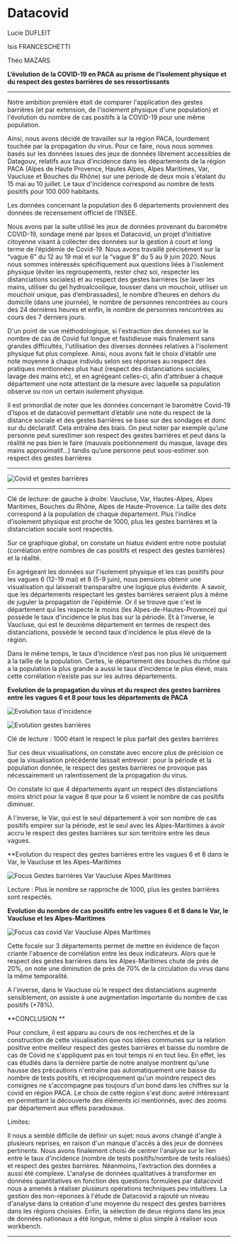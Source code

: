 # Datacovid

Lucie DUFLEIT 

Isis FRANCESCHETTI 

Théo MAZARS 

**L’évolution de la COVID-19 en PACA au prisme de l’isolement physique et du respect des gestes barrières de ses ressortissants**

** **

Notre ambition première était de comparer l'application des gestes barrières (et par extension, de l'isolement physique d'une population) et l'évolution du nombre de cas positifs à la COVID-19 pour une même population.  

Ainsi, nous avons décidé de travailler sur la région PACA, lourdement touchée par la propagation du virus. Pour ce faire, nous nous sommes basés sur les données issues des jeux de données librement accessibles de Datagouv, relatifs aux taux d’incidence dans les départements de la région PACA (Alpes de Haute Provence, Hautes Alpes, Alpes Maritimes, Var, Vaucluse et Bouches du Rhône) sur une période de deux mois s'étalant du 15 mai au 10 juillet. Le taux d'incidence correspond au nombre de tests positifs pour 100 000 habitants. 

Les données concernant la population des 6 départements proviennent des données de recensement officiel de l’INSEE.

Nous avons par la suite utilisé les jeux de données provenant du baromètre COVID-19, sondage mené par Ipsos et Datacovid, un projet d’initiative citoyenne visant à collecter des données sur la gestion à court et long terme de l’épidémie de Covid-19. Nous avons travaillé précisément sur la “vague 6” du 12 au 19 mai et sur la “vague 8” du 5 au 9 juin 2020. Nous nous sommes intéressés spécifiquement aux questions liées à l'isolement physique (éviter les regroupements, rester chez soi, respecter les distanciations sociales) et au respect des gestes barrières (se laver les mains, utiliser du gel hydroalcoolique, tousser dans un mouchoir, utiliser un mouchoir unique, pas d’embrassades), le nombre d’heures en dehors du domicile (dans une journée), le nombre de personnes rencontrées au cours des 24 dernières heures et enfin, le nombre de personnes rencontrées au cours des 7 derniers jours.  

D'un point de vue méthodologique, si l'extraction des données sur le nombre de cas de Covid fut longue et fastidieuse mais finalement sans grandes difficultés, l'utilisation des diverses données relatives à l'isolement physique fut plus complexe. Ainsi, nous avons fait le choix d'établir une note moyenne à chaque individu selon ses réponses au respect des pratiques mentionnées plus haut (respect des distanciations sociales, lavage des mains etc), et en agrégeant celles-ci, afin d'attribuer à chaque département une note attestant de la mesure avec laquelle sa population observe ou non un certain isolement physique. 

Il est primordial de noter que les données concernant le baromètre Covid-19 d’Ispos et de datacovid permettant d’établir une note du respect de la distance sociale et des gestes barrières se base sur des sondages et donc sur du déclaratif. Cela entraîne des biais. On peut noter par exemple qu’une personne peut surestimer son respect des gestes barrières et peut dans la réalité ne pas bien le faire (mauvais positionnement du masque, lavage des mains approximatif…) tandis qu’une personne peut sous-estimer son respect des gestes barrières
** **
![Covid et gestes barrières](https://user-images.githubusercontent.com/74712329/99669075-8e601d00-2a3c-11eb-9e9f-30c4b0c24b5d.png)
** **

Clé de lecture: de gauche à droite: Vaucluse, Var, Hautes-Alpes, Alpes Maritimes, Bouches du Rhône, Alpes de Haute-Provence. La taille des dots correspond à la population de chaque département. Plus l’indice d’isolement physique est proche de 1000, plus les gestes barrières et la distanciation sociale sont respectés.  

Sur ce graphique global, on constate un hiatus évident entre notre postulat (corrélation entre nombres de cas positifs et respect des gestes barrières) et la réalité.

En agrégeant les données sur l'isolement physique et les cas positifs pour les vagues 6 (12-19 mai) et 8 (5-9 juin), nous pensions obtenir une visualisation qui laisserait transparaître une logique plus évidente. A savoir, que les départements respectant les gestes barrières seraient plus à même de juguler la propagation de l'épidémie. Or il se trouve que c'est le département qui les respecte le moins (les Alpes-de-Hautes-Provence) qui possède le taux d'incidence le plus bas sur la période. Et à l'inverse, le Vaucluse, qui est le deuxième département en termes de respect des distanciations, possède le second taux d'incidence le plus élevé de la région.

Dans le même temps, le taux d’incidence n’est pas non plus lié uniquement à la taille de la population. Certes, le département des bouches du rhône qui a la population la plus grande a aussi le taux d’incidence le plus élevé, mais cette corrélation n’existe pas sur les autres départements. 

**Evolution de la propagation du virus et du respect des gestes barrières entre les vagues 6 et 8 pour tous les départements de PACA**

![Evolution taux d'incidence](https://user-images.githubusercontent.com/74712329/99669261-c9625080-2a3c-11eb-98ec-b9d222838970.png)

![Evolution gestes barrières](https://user-images.githubusercontent.com/74712329/99669264-c9625080-2a3c-11eb-8446-ca03d9bd3ab8.png)


Clé de lecture : 1000 étant le respect le plus parfait des gestes barrières

Sur ces deux visualisations, on constate avec encore plus de précision ce que la visualisation précédente laissait entrevoir : pour la période et la population donnée, le respect des gestes barrières ne provoque pas nécessairement un ralentissement de la propagation du virus. 

On constate ici que 4 départements ayant un respect des distanciations moins strict pour la vague 8 que pour la 6 voient le nombre de cas positifs diminuer. 

A l'inverse, le Var, qui est le seul département à voir son nombre de cas positifs empirer sur la période, est le seul avec les Alpes-Maritimes à avoir accru le respect des gestes barrières sur son territoire entre les deux vagues. 



**Evolution du respect des gestes barrières entre les vagues 6 et 8 dans le Var, le Vaucluse et les Alpes-Maritimes

![Focus Gestes barrières Var Vaucluse Alpes Maritimes](https://user-images.githubusercontent.com/74712329/99669257-c8c9ba00-2a3c-11eb-8a21-ef5c629fc97b.png)

Lecture : Plus le nombre se rapproche de 1000, plus les gestes barrières sont respectés. 

**Evolution du nombre de cas positifs entre les vagues 6 et 8 dans le Var, le Vaucluse et les Alpes-Maritimes**

![Focus cas covid Var Vaucluse Alpes Maritimes](https://user-images.githubusercontent.com/74712329/99669258-c8c9ba00-2a3c-11eb-916b-11895f668942.png)

Cette  focale sur 3 départements permet de mettre en évidence de façon criante l'absence de corrélation entre les deux indicateurs. Alors que le respect des gestes barrières dans les Alpes-Maritimes chute de près de 20%, on note une diminution de près de 70% de la circulation du virus dans la même temporalité. 

A l'inverse, dans le Vaucluse où le respect des distanciations augmente sensiblement, on assiste à une augmentation importante du  nombre de cas positifs (+78%). 

**CONCLUSION **

Pour conclure, il est apparu au cours de nos recherches et de la construction de cette visualisation que nos idées communes sur la relation positive entre meilleur respect des gestes barrières et baisse du nombre de cas de Covid ne s'appliquent pas en tout temps ni en tout lieu. En effet, les cas étudiés dans la dernière partie de notre analyse montrent qu'une hausse des précautions n'entraîne pas automatiquement une baisse du nombre de tests positifs, et réciproquement qu'un moindre respect des consignes ne s'accompagne pas toujours d'un bond dans les chiffres sur la covid en région PACA. Le choix de cette région s'est donc avéré intéressant en permettant la découverte des éléments ici mentionnés, avec des zooms par département aux effets paradoxaux.

Limites:

Il nous a semblé difficile de définir un sujet: nous avons changé d'angle à plusieurs reprises, en raison d'un manque d'accès à des jeux de données pertinents. Nous avons finalement choisi de centrer l'analyse sur le lien entre le taux d'incidence (nombre de tests positifs/nombre de tests réalisés) et respect des gestes barrières. Néanmoins, l'extraction des données a aussi été complexe. L'analyse de données qualitatives à transformer en données quantitatives en fonction des questions formulées par datacovid nous a amenés à réaliser plusieurs opérations techniques peu intuitives. La gestion des non-réponses à l'étude de Datacovid a rajouté un niveau d'analyse dans la création d'une moyenne du respect des gestes barrières dans les régions choisies. Enfin, la sélection de deux régions dans les jeux de données nationaux a été longue, même si plus simple à réaliser sous workbench.

 

 

** **
